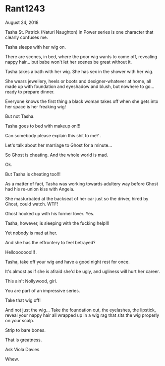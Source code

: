 # Rant1243


August 24, 2018

Tasha St. Patrick (Naturi Naughton) in Power series is one character that clearly confuses me.

Tasha sleeps with her wig on. 

There are scenes, in bed, where the poor wig wants to come off, revealing nappy hair... but babe won't let her scenes be great without it.

Tasha takes a bath with her wig. She has sex in the shower with her wig.

She wears jewellery, heels or boots and designer-whatever at home, all made up with foundation and eyeshadow and blush, but nowhere to go... ready to prepare dinner.

Everyone knows the first thing a black woman takes off when she gets into her space is her freaking wig!

But not Tasha.

Tasha goes to bed with makeup on!!!

Can somebody please explain this shit to me?
.

Let's talk about her marriage to Ghost for a minute...

So Ghost is cheating. And the whole world is mad.

Ok.

But Tasha is cheating too!!!

As a matter of fact, Tasha was working towards adultery way before Ghost had his re-union kiss with Angela.

She masturbated at the backseat of her car just so the driver, hired by Ghost, could watch. WTF!

Ghost hooked up with his former lover. Yes.

Tasha, however, is sleeping with the fucking help!!!

Yet nobody is mad at her.

And she has the effrontery to feel betrayed?

Hellooooooo!!!
.

Tasha, take off your wig and have a good night rest for once.

It's almost as if she is afraid she'd be ugly, and ugliness will hurt her career.

This ain't Nollywood, girl.

You are part of an impressive series. 

Take that wig off!

And not just the wig... Take the foundation out, the eyelashes, the lipstick, reveal your nappy hair all wrapped up in a wig rag that sits the wig properly on your scalp.

Strip to bare bones.

That is greatness.

Ask Viola Davies.

Whew.